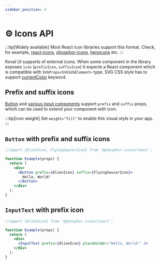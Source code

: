 ```yaml
---
sidebar_position: 4
---
```


# ⚙️ Icons API

:::tip[Widely available]
Most React icon libraries support this format. Check, for example,
[react-icons](https://www.npmjs.com/package/react-icons),
[phosphor-icons](https://github.com/phosphor-icons/react),
[heroicons](https://heroicons.com/) etc.
:::

Koval UI supports of external icons. When some component in the library exposes `icon` (`prefixIcon`, `suffixIcon`) it expects a React component which is compatible with `SVGProps<SVGSVGElement>` type. SVG CSS style has to support [currentColor](https://developer.mozilla.org/en-US/docs/Web/CSS/color_value#currentcolor_keyword) keyword.

## Prefix and suffix icons

[Button](https://morewings.github.io/koval-ui/?path=/docs/components-button--docs) and [various input components](https://koval.support/inputs/inputs) support `prefix` and `suffix` props, which can be used to extend your component with icon.

:::tip[icon weight]
Set `weight="fill"` to enable this visual style in your app. 
:::

## `Button` with prefix and suffix icons

```jsx live
//import {AlienIcon, FlyingSaucerIcon} from '@phosphor-icons/react';

function Example(props) {
  return (
    <div>
      <Button prefix={AlienIcon} suffix={FlyingSaucerIcon}>
        Hello, World!
      </Button>
    </div>
  );
}
```

## `InputText` with prefix icon

```jsx live
//import {AlienIcon} from '@phosphor-icons/react';

function Example(props) {
  return (
    <div>
      <InputText prefix={AlienIcon} placeholder="Hello, World!" />
    </div>
  );
}
```

